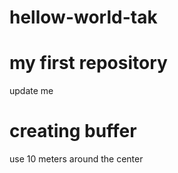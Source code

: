 # hellow-world-tak
# my first repository
update me
# creating buffer
use 10 meters around the center

